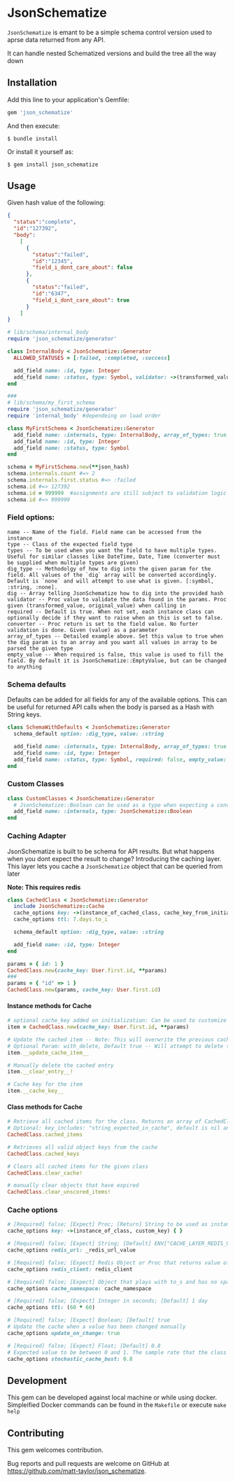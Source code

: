 # JsonSchematize

`JsonSchematize` is emant to be a simple schema control version used to aprse data returned from any API.

It can handle nested Schematized versions and build the tree all the way down

## Installation

Add this line to your application's Gemfile:

```ruby
gem 'json_schematize'
```

And then execute:

    $ bundle install

Or install it yourself as:

    $ gem install json_schematize

## Usage

Given hash value of the following:
```json
{
  "status":"complete",
  "id":"127392",
  "body":
    [
      {
        "status":"failed",
        "id":"12345",
        "field_i_dont_care_about": false
      },
      {
        "status":"failed",
        "id":"6347",
        "field_i_dont_care_about": true
      }
    ]
}
```

```ruby
# lib/schema/internal_body
require 'json_schematize/generator'

class InternalBody < JsonSchematize::Generator
  ALLOWED_STATUSES = [:failed, :completed, :success]

  add_field name: :id, type: Integer
  add_field name: :status, type: Symbol, validator: ->(transformed_value, raw_value) { ALLOWED_STATUSES.include?(transformed_value) }
end

###
# lib/schema/my_first_schema
require 'json_schematize/generator'
require 'internal_body' #dependeing on load order

class MyFirstSchema < JsonSchematize::Generator
  add_field name: :internals, type: InternalBody, array_of_types: true, dig: ["body"]
  add_field name: :id, type: Integer
  add_field name: :status, type: Symbol
end

schema = MyFirstSchema.new(**json_hash)
schema.internals.count #=> 2
schema.internals.first.status #=> :failed
schema.id #=> 127392
schema.id = 999999  #assignments are still subject to validation logic for each field
schema.id #=> 999999
```

### Field options:
```
name -- Name of the field. Field name can be accessed from the instance
type -- Class of the expected field type
types -- To be used when you want the field to have multiple types. Useful for similar classes like DateTime, Date, Time (converter must be supplied when multiple types are given)
dig_type -- Methodolgy of how to dig into the given param for the field. All values of the `dig` array will be converted accordingly. Default is `none` and will attempt to use what is given. [:symbol, :string, :none].
dig -- Array telling JsonSchematize how to dig into the provided hash
validator -- Proc value to validate the data found in the params. Proc given (transformed_value, original_value) when calling in
required -- Default is true. When not set, each instance class can optionally decide if they want to raise when an this is set to false.
converter -- Proc return is set to the field value. No furter validation is done. Given (value) as a parameter
array_of_types -- Detailed example above. Set this value to true when the dig param is to an array and you want all values in array to be parsed the given type
empty_value -- When required is false, this value is used to fill the field. By default it is JsonSchematize::EmptyValue, but can be changed to anything
```

### Schema defaults

Defaults can be added for all fields for any of the available options. This can be useful for returned API calls when the body is parsed as a Hash with String keys.

```ruby
class SchemaWithDefaults < JsonSchematize::Generator
  schema_default option: :dig_type, value: :string

  add_field name: :internals, type: InternalBody, array_of_types: true
  add_field name: :id, type: Integer
  add_field name: :status, type: Symbol, required: false, empty_value: "empty"
end
```

### Custom Classes

```ruby
class CustomClasses < JsonSchematize::Generator
  # JsonSchematize::Boolean can be used as a type when expecting a conversion of possible true or false values converted into a TrueClass or FalseClass
  add_field name: :internals, type: JsonSchematize::Boolean
end
```

### Caching Adapter

JsonSchematize is built to be schema for API results. But what happens when you dont expect the result to change? Introducing the caching layer. This layer lets you cache a `JsonSchematize` object that can be queried from later

**Note: This requires redis**

```ruby
class CachedClass < JsonSchematize::Generator
  include JsonSchematize::Cache
  cache_options key: ->(instance_of_cached_class, cache_key_from_initialization) { "#{instance_of_cached_class.id}:#{cache_key_from_initialization}" }
  cache_options ttl: 7.days.to_i

  schema_default option: :dig_type, value: :string

  add_field name: :id, type: Integer
end

params = { id: 1 }
CachedClass.new(cache_key: User.first.id, **params)
###
params = { "id" => 1 }
CachedClass.new(params, cache_key: User.first.id)
```

#### Instance methods for Cache
```ruby
# optional cache_key added on initialization: Can be used to customize the cache entry for the instance
item = CachedClass.new(cache_key: User.first.id, **params)

# Update the cached item -- Note: This will overwrite the previous cached item IFF the `__cache_key__` remains the same. This is not gaurenteed
# Optional Param: with_delete, Default true -- Will attempt to delete the original object
item.__update_cache_item__

# Manually delete the cached entry
item.__clear_entry__!

# Cache key for the item
item.__cache_key__
```

#### Class methods for Cache
```ruby
# Retrieve all cached items for the class. Returns an array of CachedClass objects. Only objects that have not expired via TTL
# Optional: key_includes: "string_expected_in_cache", default is nil and return everthing
CachedClass.cached_items

# Retrieves all valid object keys from the cache
CachedClass.cached_keys

# Clears all cached items for the given class
CachedClass.clear_cache!

# manually clear objects that have expired
CachedClass.clear_unscored_items!
```
### Cache options
```ruby
# [Required] false; [Expect] Proc; [Return] String to be used as instance key; [Default] key will be the hash of the object
cache_options key: ->(instance_of_class, custom_key) { }

# [Required] false; [Expect] String; [Default] ENV["CACHE_LAYER_REDIS_URL"] || ENV["REDIS_URL"]
cache_options redis_url: _redis_url_value

# [Required] false; [Expect] Redis Object or Proc that returns value of Redis Client; [Default] Redis.new(url: redis_url)
cache_options redis_client: redis_client

# [Required] false; [Expect] Object that plays with to_s and has no spaces; [Default] Full class name downcased
cache_options cache_namespace: cache_namespace

# [Required] false; [Expect] Integer in seconds; [Default] 1 day
cache_options ttl: (60 * 60)

# [Required] false; [Expect] Boolean; [Default] true
# Update the cache when a value has been changed manually
cache_options update_on_change: true

# [Required] false; [Expect] Float; [Default] 0.8
# Expected value to be between 0 and 1. The sample rate that the class will clear oldcache values on retreival
cache_options stochastic_cache_bust: 0.8
```

## Development

This gem can be developed against local machine or while using docker. Simpleified Docker commands can be found in the `Makefile` or execute `make help`

## Contributing

This gem welcomes contribution.

Bug reports and pull requests are welcome on GitHub at
https://github.com/matt-taylor/json_schematize.


